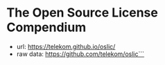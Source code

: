 # The Open Source License Compendium
* url: https://telekom.github.io/oslic/
* raw data: https://github.com/telekom/oslic```
```